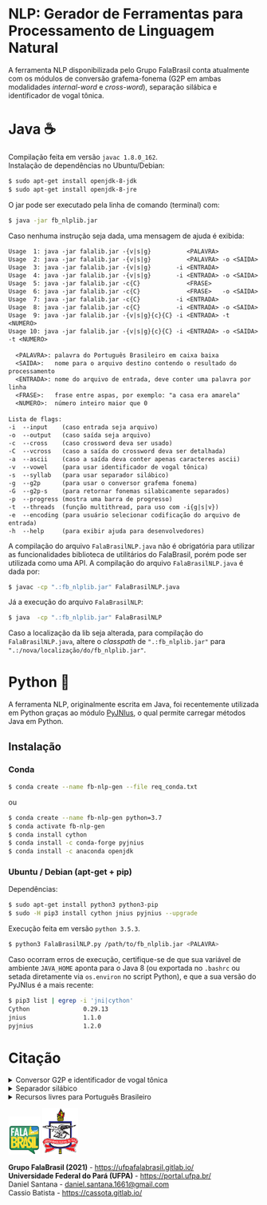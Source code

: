 # NLP: Gerador de Ferramentas para Processamento de Linguagem Natural
A ferramenta NLP disponibilizada pelo Grupo FalaBrasil conta atualmente com os
módulos de conversão grafema-fonema (G2P em ambas modalidades *internal-word* e
*cross-word*), separação silábica e identificador de vogal tônica.

# Java :coffee:
Compilação feita em versão `javac 1.8.0_162`.    
Instalação de dependências no Ubuntu/Debian:   
```bash
$ sudo apt-get install openjdk-8-jdk
$ sudo apt-get install openjdk-8-jre
```

O jar pode ser executado pela linha de comando (terminal) com:      
```bash
$ java -jar fb_nlplib.jar
```
Caso nenhuma instrução seja dada, uma mensagem de ajuda é exibida:

```text
Usage  1: java -jar falalib.jar -{v|s|g}          <PALAVRA>
Usage  2: java -jar falalib.jar -{v|s|g}          <PALAVRA> -o <SAIDA>
Usage  3: java -jar falalib.jar -{v|s|g}       -i <ENTRADA>
Usage  4: java -jar falalib.jar -{v|s|g}       -i <ENTRADA> -o <SAIDA>
Usage  5: java -jar falalib.jar -c{C}             <FRASE>
Usage  6: java -jar falalib.jar -c{C}             <FRASE>   -o <SAIDA>
Usage  7: java -jar falalib.jar -c{C}          -i <ENTRADA>
Usage  8: java -jar falalib.jar -c{C}          -i <ENTRADA> -o <SAIDA>
Usage  9: java -jar falalib.jar -{v|s|g}{c}{C} -i <ENTRADA> -t <NUMERO>
Usage 10: java -jar falalib.jar -{v|s|g}{c}{C} -i <ENTRADA> -o <SAIDA> -t <NUMERO>

  <PALAVRA>: palavra do Português Brasileiro em caixa baixa
  <SAIDA>:   nome para o arquivo destino contendo o resultado do processamento
  <ENTRADA>: nome do arquivo de entrada, deve conter uma palavra por linha
  <FRASE>:   frase entre aspas, por exemplo: "a casa era amarela"
  <NUMERO>:  número inteiro maior que 0

Lista de flags:
-i  --input    (caso entrada seja arquivo)
-o  --output   (caso saída seja arquivo)
-c  --cross    (caso crossword deva ser usado)
-C  --vcross   (caso a saída do crossword deva ser detalhada)
-a  --ascii    (caso a saída deva conter apenas caracteres ascii)
-v  --vowel    (para usar identificador de vogal tônica)
-s  --syllab   (para usar separador silábico)
-g  --g2p      (para usar o conversor grafema fonema)
-G  --g2p-s    (para retornar fonemas silabicamente separados)
-p  --progress (mostra uma barra de progresso)
-t  --threads  (função multithread, para uso com -i{g|s|v})
-e  --encoding (para usuário selecionar codificação do arquivo de entrada)
-h  --help     (para exibir ajuda para desenvolvedores)
```

A compilação do arquivo `FalaBrasilNLP.java` não é obrigatória para utilizar as
funcionalidades biblioteca de utilitários do FalaBrasil, porém pode ser
utilizada como uma API. A compilação do arquivo `FalaBrasilNLP.java` é dada por:     
```bash
$ javac -cp ".:fb_nlplib.jar" FalaBrasilNLP.java
```

Já a execução do arquivo `FalaBrasilNLP`:     
```bash
$ java  -cp ".:fb_nlplib.jar" FalaBrasilNLP
```

Caso a localização da lib seja alterada, para compilação do
`FalaBrasilNLP.java`, altere o _classpath_ de `".:fb_nlplib.jar"` para
`".:/nova/localização/do/fb_nlplib.jar"`.

# Python :snake:
A ferramenta NLP, originalmente escrita em Java, foi recentemente utilizada em
Python graças ao módulo [PyJNIus](https://github.com/kivy/pyjnius), o qual
permite carregar métodos Java em Python.

## Instalação

### Conda

```bash
$ conda create --name fb-nlp-gen --file req_conda.txt
```

ou

```bash
$ conda create --name fb-nlp-gen python=3.7
$ conda activate fb-nlp-gen 
$ conda install cython
$ conda install -c conda-forge pyjnius
$ conda install -c anaconda openjdk
```

### Ubuntu / Debian (apt-get + pip)

Dependências:

```bash
$ sudo apt-get install python3 python3-pip
$ sudo -H pip3 install cython jnius pyjnius --upgrade
```

Execução feita em versão `python 3.5.3`.    

```bash
$ python3 FalaBrasilNLP.py /path/to/fb_nlplib.jar <PALAVRA>
```

Caso ocorram erros de execução, certifique-se de que sua variável de ambiente 
`JAVA_HOME` aponta para o Java 8 (ou exportada no `.bashrc` ou setada 
diretamente via `os.environ` no script Python), e que a sua versão do PyJNIus é 
a mais recente:

```bash
$ pip3 list | egrep -i 'jni|cython'
Cython               0.29.13  
jnius                1.1.0    
pyjnius              1.2.0    
```

# Citação

<details>
<summary>Conversor G2P e identificador de vogal tônica</summary>

```bibtex
@article{Siravenha08,
    author   = {Ana Siravenha and Nelson Neto and Valquíria Macedo and Aldebaro Klautau},
    title    = {Uso de Regras Fonol\'{o}gicas com Determina\c{c}\~{a}o de Vogal T\^{o}nica para Convers\~{a}o Grafema-Fone em {P}ortugu\^{e}s {B}rasileiro},
    journal  = {7th International Information and Telecommunication Technologies Symposium},
    year     = {2008}
}
```
</details>

<details>
<summary>Separador silábico</summary>

```bibtex
@article{Neto2015,
    author   = {Neto, Nelson and Rocha, Willian and Sousa, Gleidson},
    title    = {An open-source rule-based syllabification tool for Brazilian Portuguese},
    journal  = {Journal of the Brazilian Computer Society},
    year     = {2015},
    month    = {Jan},
    day      = {28},
    volume   = {21},
    number   = {1},
    pages    = {1},
    issn     = {1678-4804},
    doi      = {10.1186/s13173-014-0021-9},
    url      = {https://doi.org/10.1186/s13173-014-0021-9}
}
```
</details>

<details>
<summary>Recursos livres para Português Brasileiro</summary>

```bibtex
@article{Neto10,
    author   = {Neto, Nelson and Patrick, Carlos and Klautau, Aldebaro and Trancoso, Isabel},
    title    = {Free tools and resources for Brazilian Portuguese speech recognition},
    journal  = {Journal of the Brazilian Computer Society},
    year     = {2011},
    month    = {Mar},
    day      = {01},
    volume   = {17},
    number   = {1},
    pages    = {53--68},
    issn     = {1678-4804},
    doi      = {10.1007/s13173-010-0023-1},
    url      = {https://doi.org/10.1007/s13173-010-0023-1}
}
```
</details>


[![FalaBrasil](doc/logo_fb_github_footer.png)](https://ufpafalabrasil.gitlab.io/ "Visite o site do Grupo FalaBrasil") [![UFPA](doc/logo_ufpa_github_footer.png)](https://portal.ufpa.br/ "Visite o site da UFPA")

__Grupo FalaBrasil (2021)__ - https://ufpafalabrasil.gitlab.io/      
__Universidade Federal do Pará (UFPA)__ - https://portal.ufpa.br/     
Daniel Santana - daniel.santana.1661@gmail.com    
Cassio Batista - https://cassota.gitlab.io/
